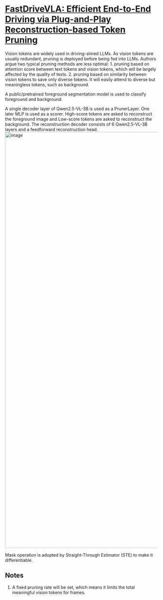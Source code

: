 # [FastDriveVLA: Efficient End-to-End Driving via Plug-and-Play Reconstruction-based Token Pruning](https://arxiv.org/pdf/2507.23318)
Vision tokens are widely used in driving-aimed LLMs. As vision tokens are usually redundant, pruning is deployed before being fed into LLMs. Authors argue two typical pruning methods are
less optimal: 1. pruning based on attention score between text tokens and vision tokens, which will be largely affected by the quality of texts. 2. pruning based on similarity between vision tokens 
to save only diverse tokens. It will easily attend to diverse but meaningless tokens, such as background.

A public/pretrained foreground segmentation model is used to classify foreground and background. 

A single decoder layer of Qwen2.5-VL-3B is used as a PrunerLayer. One later MLP is used as a scorer. High-score tokens are asked to reconstruct the foreground image and
Low-score tokens are asked to reconstruct the background. The reconstruction decoder consists of 6 Qwen2.5-VL-3B layers and a feedforward reconstruction head.
<img width="1870" height="1366" alt="image" src="https://github.com/user-attachments/assets/ca2014b0-0e81-42f2-bdfa-0f28e276516a" />

Mask operation is adopted by Straight-Through Estimator (STE) to make it differentiable. 

## Notes
1. A fixed pruning rate will be set, which means it limits the total meaningful vision tokens for frames.
